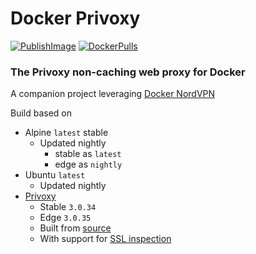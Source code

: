 # Docker Privoxy

[![PublishImage][PublishImageBadge]][GitHubPackageLink]
[![DockerPulls][DockerPullsBadge]][DockerLink]
<!-- [![DockerSize][DockerSizeBadge]][DockerLink] -->

### The Privoxy non-caching web proxy for Docker

A companion project leveraging [Docker NordVPN](https://github.com/tmknight/docker-nordvpn)

Build based on

- Alpine `latest` stable
  - Updated nightly
    - stable as `latest`
    - edge as `nightly`
- Ubuntu `latest`
  - Updated nightly
- [Privoxy](https://www.privoxy.org/)
  - Stable `3.0.34`
  - Edge `3.0.35`
  - Built from [source](https://www.privoxy.org/gitweb/?p=privoxy.git;a=summary)
  - With support for [SSL inspection](https://www.privoxy.org/faq/misc.html#SSL)

[PublishImageBadge]: https://github.com/tmknight/docker-privoxy/actions/workflows/image-orchestration.yml/badge.svg
[GitHubPackageLink]: https://github.com/tmknight/docker-privoxy/pkgs/container/privoxy
[DockerPullsBadge]: https://badgen.net/docker/pulls/tmknight88/privoxy?icon=docker&label=Docker+Pulls&labelColor=31383f&color=32c855
[DockerSizeBadge]: https://badgen.net/docker/size/tmknight88/privoxy/latest?icon=docker&label=Docker+Size&labelColor=31383f&color=32c855
[DockerLink]: https://hub.docker.com/r/tmknight88/privoxy

